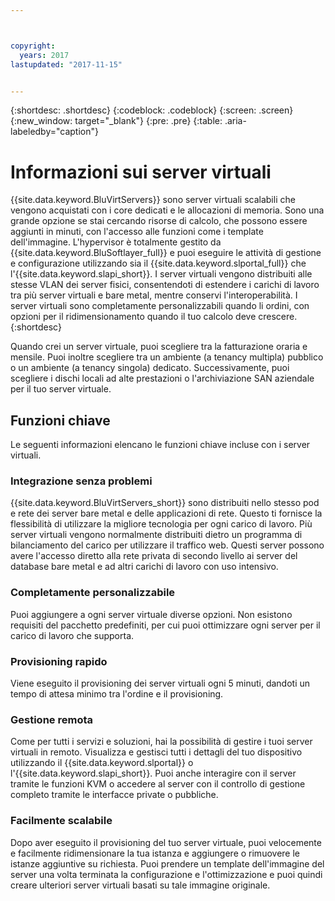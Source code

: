 ```yaml
---



copyright:
  years: 2017
lastupdated: "2017-11-15"


---
```


{:shortdesc: .shortdesc}
{:codeblock: .codeblock}
{:screen: .screen}
{:new_window: target="_blank"}
{:pre: .pre}
{:table: .aria-labeledby="caption"}

# Informazioni sui server virtuali

{{site.data.keyword.BluVirtServers}} sono server virtuali scalabili che vengono acquistati con i core dedicati e le allocazioni di memoria. Sono una grande opzione se stai cercando risorse di calcolo, che possono essere aggiunti in minuti, con l'accesso alle funzioni come i template dell'immagine. L'hypervisor è totalmente gestito da {{site.data.keyword.BluSoftlayer_full}} e puoi eseguire le attività di gestione e configurazione utilizzando sia il {{site.data.keyword.slportal_full}} che l'{{site.data.keyword.slapi_short}}. I server virtuali vengono distribuiti alle stesse VLAN dei server fisici, consentendoti di estendere i carichi di lavoro tra più server virtuali e bare metal, mentre conservi l'interoperabilità. I server virtuali sono completamente personalizzabili quando li ordini, con opzioni per il ridimensionamento quando il tuo calcolo deve crescere.
{:shortdesc}

Quando crei un server virtuale, puoi scegliere tra la fatturazione oraria e mensile. Puoi inoltre scegliere tra un ambiente (a tenancy multipla) pubblico o un ambiente (a tenancy singola) dedicato. Successivamente, puoi scegliere i dischi locali ad alte prestazioni o l'archiviazione SAN aziendale per il tuo server virtuale.

## Funzioni chiave

Le seguenti informazioni elencano le funzioni chiave incluse con i server virtuali.
### Integrazione senza problemi

{{site.data.keyword.BluVirtServers_short}} sono distribuiti nello stesso pod e rete dei server bare metal e delle applicazioni di rete. Questo ti fornisce la flessibilità di utilizzare la migliore tecnologia per ogni carico di lavoro. Più server virtuali vengono normalmente distribuiti dietro un programma di bilanciamento del carico per utilizzare il traffico web. Questi server possono avere l'accesso diretto alla rete privata di secondo livello ai server del database bare metal e ad altri carichi di lavoro con uso intensivo.
### Completamente personalizzabile

Puoi aggiungere a ogni server virtuale diverse opzioni. Non esistono requisiti del pacchetto predefiniti, per cui puoi ottimizzare ogni server per il carico di lavoro che supporta.

### Provisioning rapido

Viene eseguito il provisioning dei server virtuali ogni 5 minuti, dandoti un tempo di attesa minimo tra l'ordine e il provisioning.
### Gestione remota

Come per tutti i servizi e soluzioni, hai la possibilità di gestire i tuoi server virtuali in remoto. Visualizza e gestisci tutti i dettagli del tuo dispositivo utilizzando il {{site.data.keyword.slportal}} o l'{{site.data.keyword.slapi_short}}. Puoi anche interagire con il server tramite le funzioni KVM o accedere al server con il controllo di gestione completo tramite le interfacce private o pubbliche.
### Facilmente scalabile

Dopo aver eseguito il provisioning del tuo server virtuale, puoi velocemente e facilmente ridimensionare la tua istanza e aggiungere o rimuovere le istanze aggiuntive su richiesta. Puoi prendere un template dell'immagine del server una volta terminata la configurazione e l'ottimizzazione e puoi quindi creare ulteriori server virtuali basati su tale immagine originale.
